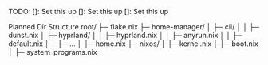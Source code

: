 TODO: 
    []: Set this up
    []: Set this up
    []: Set this up

Planned Dir Structure
root/
├─ flake.nix
├─ home-manager/
│  ├─ cli/
│  │  ├─ dunst.nix
│  ├─ hyprland/
│  │  ├─ hyprland.nix
│  │  ├─ anyrun.nix
│  │  ├─ default.nix
│  │  ├─ ...
│  ├─ home.nix
├─ nixos/
│  ├─ kernel.nix
│  ├─ boot.nix
│  ├─ system_programs.nix
